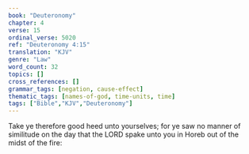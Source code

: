 ```yaml
---
book: "Deuteronomy"
chapter: 4
verse: 15
ordinal_verse: 5020
ref: "Deuteronomy 4:15"
translation: "KJV"
genre: "Law"
word_count: 32
topics: []
cross_references: []
grammar_tags: [negation, cause-effect]
thematic_tags: [names-of-god, time-units, time]
tags: ["Bible","KJV","Deuteronomy"]
---
```

Take ye therefore good heed unto yourselves; for ye saw no manner of similitude on the day that the LORD spake unto you in Horeb out of the midst of the fire:
